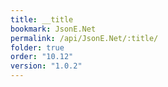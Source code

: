 ```yaml
---
title: __title
bookmark: JsonE.Net
permalink: /api/JsonE.Net/:title/
folder: true
order: "10.12"
version: "1.0.2"
---
```

